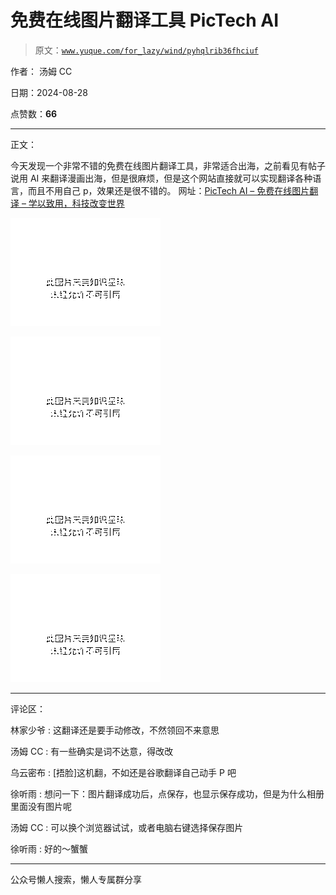 # 免费在线图片翻译工具 PicTech AI

> 原文：[`www.yuque.com/for_lazy/wind/pyhqlrib36fhciuf`](https://www.yuque.com/for_lazy/wind/pyhqlrib36fhciuf)

作者： 汤姆 CC

日期：2024-08-28

点赞数：**66**

* * *

正文：

今天发现一个非常不错的免费在线图片翻译工具，非常适合出海，之前看见有帖子说用 AI 来翻译漫画出海，但是很麻烦，但是这个网站直接就可以实现翻译各种语言，而且不用自己 p，效果还是很不错的。
网址：[PicTech AI – 免费在线图片翻译 – 学以致用，科技改变世界](https://www.pictech.cc/)

![](img/ef80fc67077f45904a25c4b8e1b5c727.png "None")

![](img/cfe0178daef296afca0f9a8141c54dfd.png "None")

![](img/3105a5dfa1c00fe2ec528da4eca22a26.png "None")

![](img/ecd024fba1e0f7de8c0a09fca099ae2f.png "None")

* * *

评论区：

林家少爷 : 这翻译还是要手动修改，不然领回不来意思

汤姆 CC : 有一些确实是词不达意，得改改

乌云密布 : [捂脸]这机翻，不如还是谷歌翻译自己动手 P 吧

徐听雨 : 想问一下：图片翻译成功后，点保存，也显示保存成功，但是为什么相册里面没有图片呢

汤姆 CC : 可以换个浏览器试试，或者电脑右键选择保存图片

徐听雨 : 好的～蟹蟹

* * *

公众号懒人搜索，懒人专属群分享